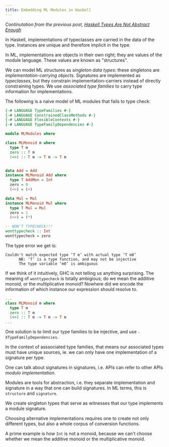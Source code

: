 ```yaml
---
title: Embedding ML Modules in Haskell
---
```


*Continutation from the previous post, [Haskell Types Are Not Abstract Enough](./posts/2016-07-07-typeclasses.html)*


In Haskell, implementations of typeclasses are carried in the data of the type. Instances are unique and therefore implicit in the type.

In ML, implementations are objects in their own right; they are values of the module language. These values are known as "structures".

We can model ML structures as *singleton data types*: these singletons are *implementation-carrying objects*. 
Signatures are implemented as *typeclasses*, but they constrain implementation-carriers instead of directly constraining types. 
We use *associated type families* to carry type information for implementations.

The following is a naive model of ML modules that fails to type check:

```haskell
{-# LANGUAGE TypeFamilies #-}
{-# LANGUAGE ConstrainedClassMethods #-}
{-# LANGUAGE FlexibleContexts #-}
{-# LANGUAGE TypeFamilyDependencies #-}

module MLModules where

class MLMonoid m where
  type T m
  zero :: T m
  (<>) :: T m -> T m -> T m


data Add = Add
instance MLMonoid Add where
  type T AddMon = Int
  zero = 0
  (<>) = (+) 

data Mul = Mul
instance MLMonoid Mul where
  type T Mul = Mul 
  zero = 1
  (<>) = (*) 

-- WON'T TYPECHECK!!!
wonttypecheck :: Int
wonttypecheck = zero
```

The type error we get is:

```
Couldn't match expected type ‘T m’ with actual type ‘T m0’
      NB: ‘T’ is a type function, and may not be injective
      The type variable ‘m0’ is ambiguous
```

If we think of it intuitively, GHC is not telling us anything surprising. The meaning of `wonttypecheck` is totally ambigious; do we mean the additive monoid, or the multiplicative monoid? Nowhere did we encode the information of which instance our expression should resolve to.

```haskell
...
class MLMonoid m where
  type T m
  zero :: T m
  (<>) :: T m -> T m -> T m
...
```


One solution is to limit our type families to be injective, and use `-XTypeFamilyDependencies`. 

In the context of asssociated type families, that means our associated types must have unique sources, ie. we can only have one implementation of a signature per type. 

One can talk about signatures in signatures, i.e. APIs can refer to other APIs *modulo implementation*.


Modules are tools for abstraction, i.e. they separate implementation and signature in a way that one can build signatures. In ML terms, this is `structure` and `signature`.



We create singleton types that serve as witnesses that our type implements a module signature.



Choosing alternative implementations requires one to create not only different types, but also a whole corpus of conversion functions.

A prime example is how `Int` is not a monoid, because we can't choose whether we mean the additive monoid or the multiplicative monoid.
